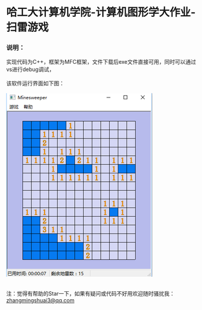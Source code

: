 # 哈工大计算机学院-计算机图形学大作业-扫雷游戏

### 说明：

实现代码为C++，框架为MFC框架，文件下载后exe文件直接可用，同时可以通过vs进行debug调试，<br><br>该软件运行界面如下图：<br><br>
![](https://github.com/Remainin/Minesweeper/blob/master/by3.png)<br><br>

注：觉得有帮助的Star一下，如果有疑问或代码不好用欢迎随时骚扰我：zhangmingshuai3@qq.com

